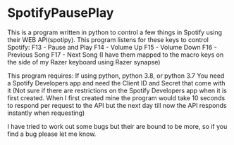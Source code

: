 # SpotifyPausePlay
This is a program written in python to control a few things in Spotify using their WEB API(spotipy).
This program listens for these keys to control Spotify:
F13 - Pause and Play
F14 - Volume Up
F15 - Volume Down
F16 - Previous Song
F17 - Next Song
  (I have them mapped to the macro keys on the side of my Razer keyboard using Razer synapse)

This program requires:
If using python, python 3.8, or python 3.7
You need a Spotify Developers app and need the Client ID and Secret that come with it
  (Not sure if there are restrictions on the Spotify Developers app when it is first created. When I first created mine the program would   take 10 seconds to respond per request to the API but the next day till now the API responds instantly when requesting)

I have tried to work out some bugs but their are bound to be more, so if you find a bug please let me know.
